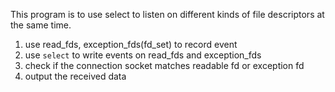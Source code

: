 This program is to use select to listen on different kinds of file descriptors at the same time.

1. use read_fds, exception_fds(fd_set) to record event
2. use `select` to write events on read_fds and exception_fds
3. check if the connection socket matches readable fd or exception fd
4. output the received data
